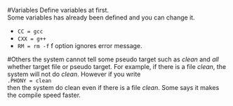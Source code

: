 #Variables
Define variables at first.  
Some variables has already been defined and you can change it.  

- `CC = gcc`  
- `CXX = g++`  
- `RM = rm -f`   f option ignores error message.

#Others
the system cannot tell some pseudo target such as *clean* and *all* whether target file or pseudo target.
For example, if there is a file *clean*, the system will not do *clean*.
However if you write  
`.PHONY = clean`  
then the system do clean even if there is a file *clean*.
Some says it makes the compile speed faster.
